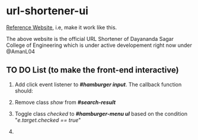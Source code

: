 # url-shortener-ui

[Reference Website](https://s.dsce.in/), i.e, make it work like this.

The above website is the official URL Shortener of Dayananda Sagar College of Engineering which is under active developement right now under @AmanL04

## TO DO List (to make the front-end interactive)

1.  Add click event listener to **_#hamburger input_**. The callback function should:
  1.  Remove class _show_ from **_#search-result_**
  2.  Toggle class _checked_ to **_#hamburger-menu ul_** based on the condition "_e.target.checked == true_"

2.  